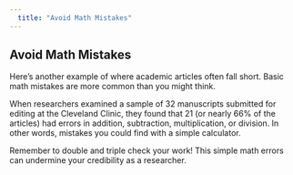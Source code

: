 ```yaml
---
  title: "Avoid Math Mistakes"
---
```


## Avoid Math Mistakes

Here’s another example of where academic articles often fall short. Basic math mistakes are more common than you might think. 

When researchers examined a sample of 32 manuscripts submitted for editing at the Cleveland Clinic, they found that 21 (or nearly 66% of the articles) had errors in addition, subtraction, multiplication, or division. In other words, mistakes you could find with a simple calculator.

Remember to double and triple check your work!  This simple math errors can undermine your credibility as a researcher.
